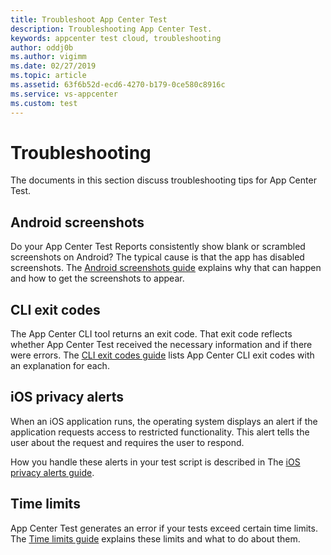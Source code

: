 ```yaml
---
title: Troubleshoot App Center Test
description: Troubleshooting App Center Test.
keywords: appcenter test cloud, troubleshooting
author: oddj0b
ms.author: vigimm
ms.date: 02/27/2019
ms.topic: article
ms.assetid: 63f6b52d-ecd6-4270-b179-0ce580c8916c
ms.service: vs-appcenter
ms.custom: test
---
```


# Troubleshooting
The documents in this section discuss troubleshooting tips for App Center Test.

## Android screenshots
Do your App Center Test Reports consistently show blank or scrambled screenshots on Android? The typical cause is that the app has disabled screenshots. The [Android screenshots guide](android-screenshots.md) explains why that can happen and how to get the screenshots to appear.

## CLI exit codes
The App Center CLI tool returns an exit code. That exit code reflects whether App Center Test received the necessary information and if there were errors. The [CLI exit codes guide](cli-exit-codes.md) lists App Center CLI exit codes with an explanation for each.

## iOS privacy alerts
When an iOS application runs, the operating system displays an alert if the application requests access to restricted functionality. This alert tells the user about the request and requires the user to respond.

How you handle these alerts in your test script is described in The [iOS privacy alerts guide](ios-privacy-alerts.md).

## Time limits
App Center Test generates an error if your tests exceed certain time limits. The [Time limits guide](time-outs.md) explains these limits and what to do about them.
